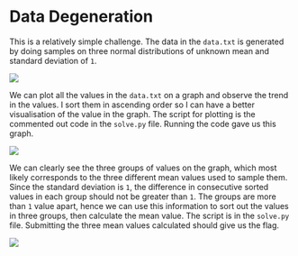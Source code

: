 # Data Degeneration

This is a relatively simple challenge. The data in the `data.txt` is generated by doing samples on three normal distributions of unknown mean and standard deviation of `1`. 

<img src="https://i.imgur.com/7BiCAWr.png">

We can plot all the values in the `data.txt` on a graph and observe the trend in the values. I sort them in ascending order so I can have a better visualisation of the value in the graph. The script for plotting is the commented out code in the `solve.py` file. Running the code gave us this graph.

<img src="https://i.imgur.com/uPJ7ePU.png">

We can clearly see the three groups of values on the graph, which most likely corresponds to the three different mean values used to sample them. Since the standard deviation is `1`, the difference in consecutive sorted values in each group should not be greater than `1`. The groups are more than `1` value apart, hence we can use this information to sort out the values in three groups, then calculate the mean value. The script is in the `solve.py` file. Submitting the three mean values calculated should give us the flag.

<img src="https://i.imgur.com/AmcSFrv.png">